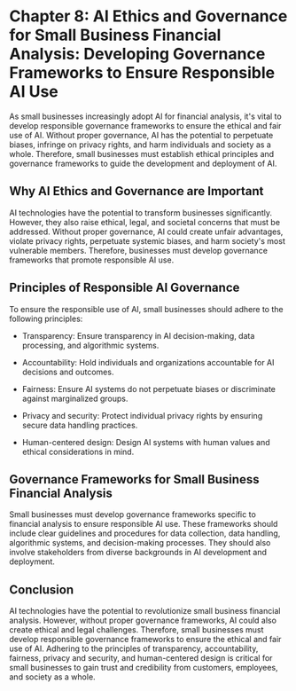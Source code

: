 Chapter 8: AI Ethics and Governance for Small Business Financial Analysis: Developing Governance Frameworks to Ensure Responsible AI Use
========================================================================================================================================

As small businesses increasingly adopt AI for financial analysis, it's vital to develop responsible governance frameworks to ensure the ethical and fair use of AI. Without proper governance, AI has the potential to perpetuate biases, infringe on privacy rights, and harm individuals and society as a whole. Therefore, small businesses must establish ethical principles and governance frameworks to guide the development and deployment of AI.

Why AI Ethics and Governance are Important
------------------------------------------

AI technologies have the potential to transform businesses significantly. However, they also raise ethical, legal, and societal concerns that must be addressed. Without proper governance, AI could create unfair advantages, violate privacy rights, perpetuate systemic biases, and harm society's most vulnerable members. Therefore, businesses must develop governance frameworks that promote responsible AI use.

Principles of Responsible AI Governance
---------------------------------------

To ensure the responsible use of AI, small businesses should adhere to the following principles:

* Transparency: Ensure transparency in AI decision-making, data processing, and algorithmic systems.

* Accountability: Hold individuals and organizations accountable for AI decisions and outcomes.

* Fairness: Ensure AI systems do not perpetuate biases or discriminate against marginalized groups.

* Privacy and security: Protect individual privacy rights by ensuring secure data handling practices.

* Human-centered design: Design AI systems with human values and ethical considerations in mind.

Governance Frameworks for Small Business Financial Analysis
-----------------------------------------------------------

Small businesses must develop governance frameworks specific to financial analysis to ensure responsible AI use. These frameworks should include clear guidelines and procedures for data collection, data handling, algorithmic systems, and decision-making processes. They should also involve stakeholders from diverse backgrounds in AI development and deployment.

Conclusion
----------

AI technologies have the potential to revolutionize small business financial analysis. However, without proper governance frameworks, AI could also create ethical and legal challenges. Therefore, small businesses must develop responsible governance frameworks to ensure the ethical and fair use of AI. Adhering to the principles of transparency, accountability, fairness, privacy and security, and human-centered design is critical for small businesses to gain trust and credibility from customers, employees, and society as a whole.
